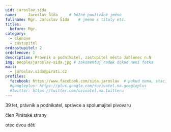 ```yaml
---
uid: jaroslav.sida
name:     Jaroslav Šída   	# běžně používáné jméno
fullname: Mgr. Jaroslav Šída   	# jméno s tituly etc.
titles:
  before: Mgr.
category:
  - clenove
  - zastupitel
ordzastupitel: 2
ordclenove: 1
description: Právník a podnikatel, zastupitel města Jablonec n.N
img: people/jaroslav-sida.jpg # zakomentuj radek dokud není fotka
mail:
  - jaroslav.sida@pirati.cz
profiles:
  facebook: https://www.facebook.com/sida.jaroslav  # pokud nema, staci smazat tuto radku
  #googleplus: https://plus.google.com/+uzivatel.na.googleplus
  #twitter: https://twitter.com/uzivatel.na.twitteru
---
```


39 let, právník a podnikatel, správce a spolumajitel pivovaru

člen Pirátské strany

otec dvou dětí